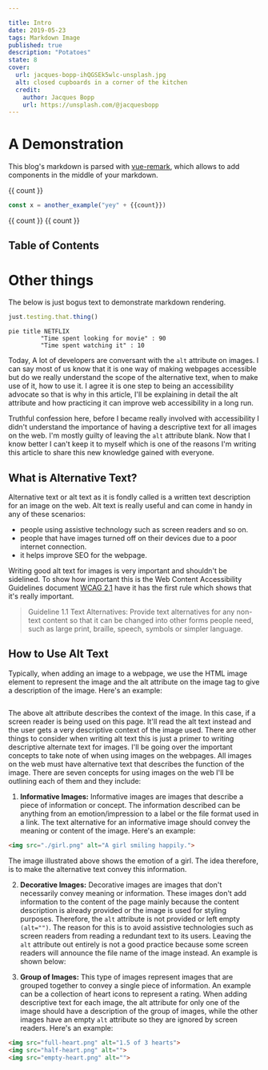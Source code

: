 ```yaml
---

title: Intro
date: 2019-05-23
tags: Markdown Image
published: true
description: "Potatoes"
state: 8
cover: 
  url: jacques-bopp-ihQGSEk5wlc-unsplash.jpg
  alt: closed cupboards in a corner of the kitchen
  credit:
    author: Jacques Bopp
    url: https://unsplash.com/@jacquesbopp
---
```


# A Demonstration

This blog's markdown is parsed with [vue-remark](https://github.com/gridsome/gridsome/tree/master/packages/vue-remark/), which allows to add components in the middle of your markdown.

<counter-example v-slot="{count}" v-model="$frontmatter.state">

  {{ count }}

  ```js
  const x = another_example("yey" + {{count}})
  ```
</counter-example>

<counter-example v-slot="{count}" :value="$frontmatter.state">
  {{ count }}
</counter-example>

<counter-example v-slot="{count}" :value="$frontmatter.state">
  {{ count }}
</counter-example>

## Table of Contents

# Other things

The below is just bogus text to demonstrate markdown rendering.

```js
just.testing.that.thing()
```

```mermaid
pie title NETFLIX
         "Time spent looking for movie" : 90
         "Time spent watching it" : 10
```

Today, A lot of developers are conversant with the `alt` attribute on images. I can say most of us know that it is one way of making webpages accessible but do we really understand the scope of the alternative text, when to make use of it, how to use it. I agree it is one step to being an accessibility advocate so that is why in this article, I'll be explaining in detail the alt attribute and how practicing it can improve web accessibility in a long run.

Truthful confession here, before I became really involved with accessibility I didn't understand the importance of having a descriptive text for all images on the web. I'm mostly guilty of leaving the `alt` attribute blank. Now that I know better I can't keep it to myself which is one of the reasons I'm writing this article to share this new knowledge gained with everyone.

## What is Alternative Text?
Alternative text or alt text as it is fondly called is a written text description for an image on the web.
Alt text is really useful and can come in handy in any of these scenarios:
- people using assistive technology such as screen readers and so on.
- people that have images turned off on their devices due to a poor internet connection.
- it helps improve SEO for the webpage.

Writing good alt text for images is very important and shouldn't be sidelined. To show how important this is the Web Content Accessibility Guidelines document [WCAG 2.1](https://www.w3.org/TR/WCAG21/#text-alternatives) have it has the first rule which shows that it's really important.

> Guideline 1.1 Text Alternatives: Provide text alternatives for any non-text content so that it can be changed into other forms people need, such as large print, braille, speech, symbols or simpler language.

## How to Use Alt Text
Typically, when adding an image to a webpage, we use the HTML image element to represent the image and the alt attribute on the image tag to give a description of the image. Here's an example:


```html
```
The above alt attribute describes the context of the image. In this case, if a screen reader is being used on this page. It'll read the alt text instead and the user gets a very descriptive context of the image used.
There are other things to consider when writing alt text this is just a primer to writing descriptive alternate text for images. I'll be going over the important concepts to take note of when using images on the webpages.
All images on the web must have alternative text that describes the function of the image.
There are seven concepts for using images on the web I'll be outlining each of them and they include:

1. **Informative Images:** Informative images are images that describe a piece of information or concept. The information described can be anything from an emotion/impression to a label or the file format used in a link. The text alternative for an informative image should convey the meaning or content of the image. Here's an example:


```html
<img src="./girl.png" alt="A girl smiling happily.">
```
The image illustrated above shows the emotion of a girl. The idea therefore, is to make the alternative text convey this information.

2. **Decorative Images:** Decorative images are images that don't necessarily convey meaning or information. These images don't add information to the content of the page mainly because the content description is already provided or the image is used for styling purposes. Therefore, the `alt` attribute is not provided or left empty `(alt="")`. The reason for this is to avoid assistive technologies such as screen readers from reading a redundant text to its users. Leaving the `alt` attribute out entirely is not a good practice because some screen readers will announce the file name of the image instead. An example is shown below:

5. **Group of Images:** This type of images represent images that are grouped together to convey a single piece of information. An example can be a collection of heart icons to represent a rating. When adding descriptive text for each image, the alt attribute for only one of the image should have a description of the group of images, while the other images have an empty `alt` attribute so they are ignored by screen readers. Here's an example:


```html
<img src="full-heart.png" alt="1.5 of 3 hearts">
<img src="half-heart.png" alt="">
<img src="empty-heart.png" alt="">
```
